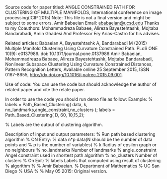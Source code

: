 Source code for paper titled: ANGLE CONSTRAINED PATH FOR CLUSTERING OF MULTIPLE MANIFOLDS, International conference on image processing(ICIP 2015)
Note: This file is not a final version and might be subject to some errors.
Amir Babaeian
Email: ababaeian@ucsd.edu
Thanks to my Coauthors: Mohammadreza Babaee, Alireza Bayestehtashk, Mojtaba Bandarabadi, Amin Ghadesi
And Professor Ery Arias-Castro for his advises.

Related articles:
Babaeian A, Bayestehtashk A, Bandarabadi M (2015) Multiple Manifold Clustering Using Curvature Constrained Path. PLoS ONE 10(9): e0137986. doi: 10.1371/journal.pone.0137986
Amir Babaeian, Mohammadreaza Babaee, Alireza Bayestehtashk, Mojtaba Bandarabadi, Nonlinear Subspace Clustering Using Curvature Constrained Distances, Pattern Recognition Letters, Available online 25 September 2015, ISSN 0167-8655, http://dx.doi.org/10.1016/j.patrec.2015.09.001.



Use of code:
You can use the code but should acknowledge the author of related paper and cite the relate paper.

In order to use the code you should run demo file as follow:
Example:
% labels = Path_Based_Clustering( data, k, no_landmarks,angle_constraint,no_clusters );
labels = Path_Based_Clustering( D, 60, 10,15,2);

% Labels are the output of clustering algorithm.


Description of input and output parameters:
%        Run path based clustering algorithm
%        ON Entry:
%        data                  n*p data(N should be the number of data points and
%                              p is the number of variables)
%        k                     Radius of epsilon graph or no neighbours
%        no_landmarks          Number of landmarks
%        angle_constraint      Angel constraint used in shortest path algorithm
%        no_clusters           Number of clusters
%        On Exit:
%        labels                Labels that computed using result of clustering
%                              algorithm
%
%  Amir Babaeian.
%  Department of Mathematics
%  UC San Diego
%  USA
%
% May 05 2015: Original  version.



